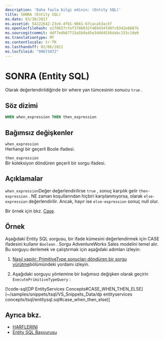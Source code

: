```yaml
---
description: 'Daha fazla bilgi edinin: (Entity SQL)'
title: SONRA (Entity SQL)
ms.date: 03/30/2017
ms.assetid: 54222642-23c6-4f61-9861-67caca53ac5f
ms.openlocfilehash: e1f0657cfef3786832f489434fd8fc0342e8687b
ms.sourcegitcommit: ddf7edb67715a5b9a45e3dd44536dabc153c1de0
ms.translationtype: MT
ms.contentlocale: tr-TR
ms.lasthandoff: 02/06/2021
ms.locfileid: "99673472"
---
```

# <a name="then-entity-sql"></a>SONRA (Entity SQL)

Olarak değerlendirildiğinde bir where yan tümcesinin sonucu `true` .  
  
## <a name="syntax"></a>Söz dizimi  
  
```sql  
WHEN when_expression THEN then_expression  
```  
  
## <a name="arguments"></a>Bağımsız değişkenler  

 `when_expression`  
 Herhangi bir geçerli Boole ifadesi.  
  
 `then_expression`  
 Bir koleksiyon döndüren geçerli bir sorgu ifadesi.  
  
## <a name="remarks"></a>Açıklamalar  

 `when_expression`Değer değerlendirilirse `true` , sonuç karşılık gelir `then-expression` . NE zaman koşullarından hiçbiri karşılanmıyorsa, olarak `else-expression` değerlendirilir. Ancak, hayır ise `else-expression` sonuç null olur.  
  
 Bir örnek için bkz. [Case](case-entity-sql.md).  
  
## <a name="example"></a>Örnek  

 Aşağıdaki Entity SQL sorgusu, bir ifade kümesini değerlendirmek için CASE ifadesini kullanır `Boolean` . Sorgu AdventureWorks Sales modelini temel alır. Bu sorguyu derlemek ve çalıştırmak için aşağıdaki adımları izleyin:  
  
1. [Nasıl yapılır: PrimitiveType sonuçları döndüren bir sorgu yürütme](../how-to-execute-a-query-that-returns-primitivetype-results.md)bölümündeki yordamı izleyin.  
  
2. Aşağıdaki sorguyu yöntemine bir bağımsız değişken olarak geçirin `ExecutePrimitiveTypeQuery` :  
  
 [!code-sql[DP EntityServices Concepts#CASE_WHEN_THEN_ELSE](~/samples/snippets/tsql/VS_Snippets_Data/dp entityservices concepts/tsql/entitysql.sql#case_when_then_else)]  
  
## <a name="see-also"></a>Ayrıca bkz.

- [HARFLERINI](case-entity-sql.md)
- [Entity SQL Başvurusu](entity-sql-reference.md)
